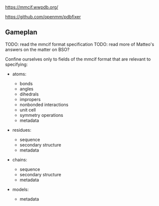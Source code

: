 https://mmcif.wwpdb.org/

https://github.com/openmm/pdbfixer


## Gameplan

TODO: read the mmcif format specification
TODO: read more of Matteo's answers on the matter on BSO?

Confine ourselves only to fields of the mmcif format that are relevant to specifying:

- atoms:
    - bonds
    - angles
    - dihedrals
    - impropers
    - nonbonded interactions
    - unit cell
    - symmetry operations
    - metadata

- residues:
    -   sequence
    -  secondary structure
    - metadata

- chains:
    - sequence
    - secondary structure
    - metadata


- models:
    - metadata